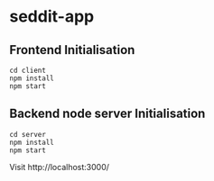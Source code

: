 # seddit-app

## Frontend Initialisation
```
cd client
npm install
npm start
```

## Backend node server Initialisation
```
cd server
npm install
npm start
```

Visit http://localhost:3000/